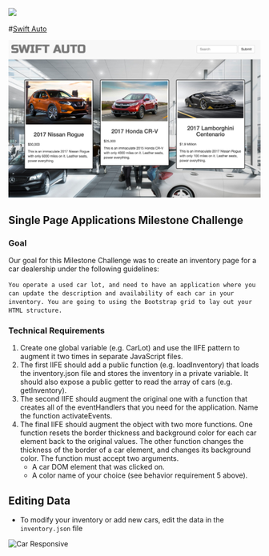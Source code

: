 ![](http://nashvillesoftwareschool.com/images/NSS-logo-horizontal-small.jpg)

#[Swift Auto]()

![Car](https://github.com/nss-evening-cohort-05/spa-milestone-challenge-webbdm/blob/challenge/img/Swift.png)

## Single Page Applications Milestone Challenge 

### Goal
Our goal for this Milestone Challenge was to create an inventory page for a car dealership under the following guidelines:

```You operate a used car lot, and need to have an application where you can update the description and availability of each car in your inventory. You are going to using the Bootstrap grid to lay out your HTML structure.```

### Technical Requirements
1. Create one global variable (e.g. CarLot) and use the IIFE pattern to augment it two times in separate JavaScript files.
2. The first IIFE should add a public function (e.g. loadInventory) that loads the inventory.json file and stores the inventory in a private variable. It should also expose a public getter to read the array of cars (e.g. getInventory).
3. The second IIFE should augment the original one with a function that creates all of the eventHandlers that you need for the application. Name the function activateEvents.
4. The final IIFE should augment the object with two more functions. One function resets the border thickness and background color for each car element back to the original values. The other function changes the thickness of the border of a car element, and changes its background color. The function must accept two arguments.
	- A car DOM element that was clicked on.
	- A color name of your choice (see behavior requirement 5 above).
 

## Editing Data
- To modify your inventory or add new cars, edit the data in the `inventory.json` file

![Car](https://github.com/nss-evening-cohort-05/spa-milestone-challenge-webbdm/blob/challenge/img/SwiftAuto.jpg)
Responsive 
